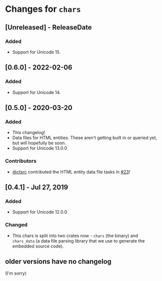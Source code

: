 # Changes for `chars`

<!-- next-header -->

## [Unreleased] - ReleaseDate

### Added
* Support for Unicode 15.

## [0.6.0] - 2022-02-06

### Added
* Support for Unicode 14.

## [0.5.0] - 2020-03-20

### Added

* This changelog!
* Data files for HTML entities. These aren't getting built in or
  queried yet, but will hopefully be soon.
* Support for Unicode 13.0.0

### Contributors

* [@ctsrc](https://github.com/ctsrc) contributed the HTML entity data
  file tasks in [#23](https://github.com/antifuchs/chars/pull/23)!

## [0.4.1] - Jul 27, 2019

### Added

* Support for Unicode 12.0.0

### Changed

* This chars is split into two crates now - `chars` (the binary) and
  `chars_data` (a data file parsing library that we use to generate
  the embedded source code).

## older versions have no changelog

(I'm sorry)
